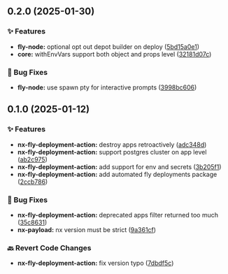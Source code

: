 ## 0.2.0 (2025-01-30)

### ✨ Features

- **fly-node:** optional opt out depot builder on deploy ([5bd15a0e1](https://github.com/codeware-sthlm/codeware/commit/5bd15a0e1))
- **core:** withEnvVars support both object and props level ([32181d07c](https://github.com/codeware-sthlm/codeware/commit/32181d07c))

### 🐞 Bug Fixes

- **fly-node:** use spawn pty for interactive prompts ([3998bc606](https://github.com/codeware-sthlm/codeware/commit/3998bc606))

## 0.1.0 (2025-01-12)

### ✨ Features

- **nx-fly-deployment-action:** destroy apps retroactively ([adc348d](https://github.com/codeware-sthlm/codeware/commit/adc348d))
- **nx-fly-deployment-action:** support postgres cluster on app level ([ab2c975](https://github.com/codeware-sthlm/codeware/commit/ab2c975))
- **nx-fly-deployment-action:** add support for env and secrets ([3b205f1](https://github.com/codeware-sthlm/codeware/commit/3b205f1))
- **nx-fly-deployment-action:** add automated fly deployments package ([2ccb786](https://github.com/codeware-sthlm/codeware/commit/2ccb786))

### 🐞 Bug Fixes

- **nx-fly-deployment-action:** deprecated apps filter returned too much ([35c8631](https://github.com/codeware-sthlm/codeware/commit/35c8631))
- **nx-payload:** nx version must be strict ([9a361cf](https://github.com/codeware-sthlm/codeware/commit/9a361cf))

### 🔙 Revert Code Changes

- **nx-fly-deployment-action:** fix version typo ([7dbdf5c](https://github.com/codeware-sthlm/codeware/commit/7dbdf5c))